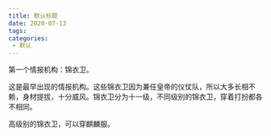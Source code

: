 ```yaml
---
title: 默认标题
date: 2020-07-13
tags:
categories: 
 - 默认
---
```


第一个情报机构：锦衣卫。

这是最早出现的情报机构。这些锦衣卫因为兼任皇帝的仪仗队，所以大多长相不赖，身材提拔，十分威风。锦衣卫分为十一级，不同级别的锦衣卫，穿着打扮都各不相同。

高级别的锦衣卫，可以穿麒麟服。
